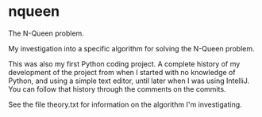 # nqueen
The N-Queen problem.

My investigation into a specific algorithm for solving the N-Queen problem.

This was also my first Python coding project. A complete history of my development of the project from when I started with no knowledge of Python, and using a simple text editor, until later when I was using IntelliJ.
You can follow that history through the comments on the commits.

See the file theory.txt for information on the algorithm I'm investigating.
